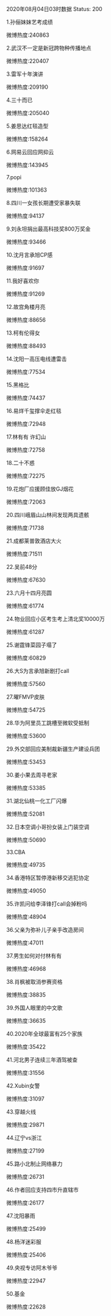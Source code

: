 2020年08月04日03时数据
Status: 200

1.孙俪妹妹艺考成绩

微博热度:240863

2.武汉不一定是新冠跨物种传播地点

微博热度:220407

3.雷军十年演讲

微博热度:209190

4.三十而已

微博热度:205040

5.姜思达红毯造型

微博热度:158264

6.网易云回应网抑云

微博热度:143945

7.popi

微博热度:101363

8.四川一女孩长期遭受家暴失联

微博热度:94137

9.刘永坦捐出最高科技奖800万奖金

微博热度:93466

10.沈月言承旭CP感

微博热度:91697

11.我好喜欢你

微博热度:91269

12.故宫角楼月亮

微博热度:88656

13.柯有伦得女

微博热度:88493

14.沈阳一高压电线遭雷击

微博热度:77534

15.黑格比

微博热度:74437

16.易烊千玺撑伞走红毯

微博热度:72948

17.林有有 许幻山

微博热度:72758

18.二十不惑

微博热度:72275

19.花炮厂应援顾佳放GJ烟花

微博热度:72063

20.四川峨眉山山林间发现两具遗骸

微博热度:71738

21.成都莱普敦酒店大火

微博热度:71511

22.吴前48分

微博热度:67630

23.六月十四月亮圆

微博热度:61774

24.物业回应小区考生考上清北奖10000万

微博热度:61287

25.谢霆锋菜园子塌了

微博热度:60829

26.大S为言承旭新剧打call

微博热度:57560

27.曜FMVP皮肤

微博热度:54725

28.华为阿里员工跳槽至微软受抵制

微博热度:53600

29.外交部回应美制裁新疆生产建设兵团

微博热度:53453

30.姜小果去周寻老家

微博热度:53385

31.湖北仙桃一化工厂闪爆

微博热度:52081

32.日本空调小哥扮女装上门装空调

微博热度:50690

33.CBA

微博热度:49735

34.香港特区暂停港新移交逃犯协定

微博热度:49050

35.许凯问给李泽锋打call会掉粉吗

微博热度:48904

36.父亲为弥补儿子亲手改造房间

微博热度:47011

37.男生如何对付林有有

微博热度:46968

38.肖枫被取消参赛资格

微博热度:38835

39.外国人眼里的中文歌

微博热度:36635

40.2020年全球最富有25个家族

微博热度:35422

41.河北男子连续三年酒驾被查

微博热度:31556

42.Xubin女警

微博热度:31097

43.穿越火线

微博热度:29871

44.辽宁vs浙江

微博热度:27199

45.路小北制止网络暴力

微博热度:26731

46.作者回应支持四市升直辖市

微博热度:26177

47.沈阳暴雨

微博热度:25499

48.杨洋迷彩服

微博热度:25406

49.央视专访阿木爷爷

微博热度:22947

50.基金

微博热度:22628

